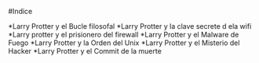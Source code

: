 

#Indice

*Larry Protter y el Bucle filosofal
*Larry Protter y la clave secrete d ela wifi
*Larry protter y el prisionero del firewall
*Larry Protter y el Malware de Fuego
*Larry Protter y la Orden del Unix
*Larry Protter y el Misterio del Hacker
*Larry Protter y el Commit de la muerte
